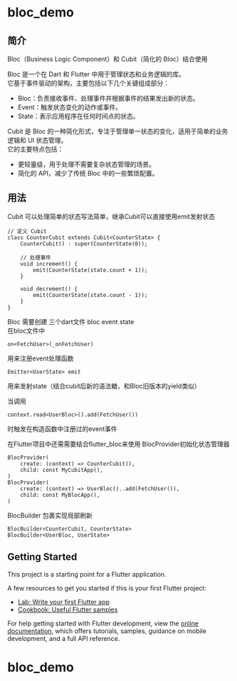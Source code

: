 # bloc_demo

## 简介

Bloc（Business Logic Component）和 Cubit（简化的 Bloc）结合使用

Bloc 是一个在 Dart 和 Flutter 中用于管理状态和业务逻辑的库。   
它基于事件驱动的架构，主要包括以下几个关键组成部分：

- Bloc：负责接收事件、处理事件并根据事件的结果发出新的状态。
- Event：触发状态变化的动作或事件。
- State：表示应用程序在任何时间点的状态。

Cubit 是 Bloc 的一种简化形式，专注于管理单一状态的变化，适用于简单的业务逻辑和 UI 状态管理。   
它的主要特点包括：

- 更轻量级，用于处理不需要复杂状态管理的场景。
- 简化的 API，减少了传统 Bloc 中的一些繁琐配置。

## 用法

Cubit 可以处理简单的状态写法简单，继承Cubit可以直接使用emit发射状态
```
// 定义 Cubit
class CounterCubit extends Cubit<CounterState> {
    CounterCubit() : super(CounterState(0));

    // 处理事件
    void increment() {
        emit(CounterState(state.count + 1));
    }

    void decrement() {
        emit(CounterState(state.count - 1));
    }
}
```

Bloc 需要创建 三个dart文件 bloc event state    
在bloc文件中 
```
on<FetchUser>(_onFetchUser) 
```
用来注册event处理函数
```
Emitter<UserState> emit 
```
用来发射state（结合cubit后新的语法糖，和Bloc旧版本的yield类似）

当调用
```
context.read<UserBloc>().add(FetchUser())
```
时触发在构造函数中注册过的event事件


在Flutter项目中还需需要结合flutter_bloc来使用
BlocProvider初始化状态管理器

```
BlocProvider(
    create: (context) => CounterCubit(),
    child: const MyCubitApp(),
)
BlocProvider(
    create: (context) => UserBloc()..add(FetchUser()),
    child: const MyBlocApp(),
)
```

BlocBuilder 包裹实现局部刷新

```
BlocBuilder<CounterCubit, CounterState>
BlocBuilder<UserBloc, UserState>
```
## Getting Started

This project is a starting point for a Flutter application.

A few resources to get you started if this is your first Flutter project:

- [Lab: Write your first Flutter app](https://docs.flutter.dev/get-started/codelab)
- [Cookbook: Useful Flutter samples](https://docs.flutter.dev/cookbook)

For help getting started with Flutter development, view the
[online documentation](https://docs.flutter.dev/), which offers tutorials,
samples, guidance on mobile development, and a full API reference.
# bloc_demo
